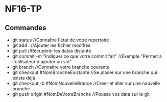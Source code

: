 # NF16-TP

## Commandes
* git status //Connaître l'état de votre repertoire
* git add . //Ajouter les fichier modifiés
* git pull //Récupérer les datas distante
* git commit -m "Indiquer ce que votre commit fait" //Exemple "Permet à l'utilisateur d'ajouter un vin"
* git branch //Connaitre votre branche courante
* git checkout #NomBrancheExistante //Se placer sur une branche qui existe déjà
* git checkout -b #NomNouvelleBrance //Créer et aller sur une nouvelle branche
* git push origin #NomDeVotreBranche //Pousse vos data sur le git

